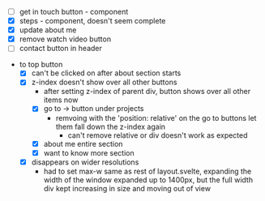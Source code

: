 * [ ] get in touch button - component
* [x] steps - component, doesn't seem complete
* [x] update about me
* [x] remove watch video button
* [ ] contact button in header
* to top button
  * [x] can't be clicked on after about section starts
  * [x] z-index doesn't show over all other buttons
    * after setting z-index of parent div, button shows over all other items now
    * [x] go to -> button under projects
      * remvoing with the 'position: relative' on the go to buttons let them fall down the z-index again
        * can't remove relative or div doesn't work as expected
    * [x] about me entire section
    * [x] want to know more section
  * [x] disappears on wider resolutions
    * had to set max-w same as rest of layout.svelte, expanding the width of the window expanded up to 1400px, but the full width div kept increasing in size and moving out of view